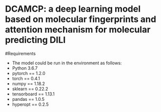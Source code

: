 # DCAMCP: a deep learning model based on molecular fingerprints and attention mechanism for molecular predicting DILI 


#Requirements  
* The model could be run in the environment as follows:
* Python 3.6.7  
* pytorch == 1.2.0 
* torch == 0.4.1
* numpy == 1.18.2
* sklearn == 0.22.2
* tensorboard == 1.13.1
* pandas == 1.0.5
* hyperopt == 0.2.5
